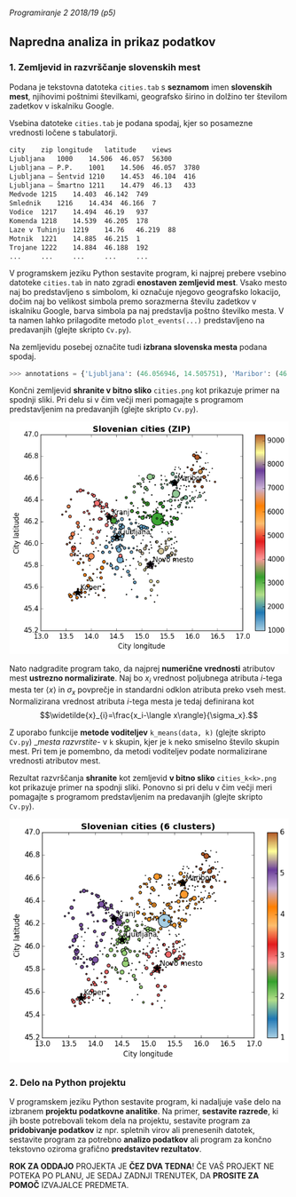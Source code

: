 ###### Programiranje 2 2018/19 (p5)

## Napredna analiza in prikaz podatkov

### 1. Zemljevid in razvrščanje slovenskih mest

Podana je tekstovna datoteka `cities.tab` s __seznamom__ imen __slovenskih mest__, njihovimi poštnimi številkami, geografsko širino in dolžino ter številom zadetkov v iskalniku Google.

Vsebina datoteke `cities.tab` je podana spodaj, kjer so posamezne vrednosti ločene s tabulatorji.

```
city	zip	longitude	latitude	views
Ljubljana	1000	14.506	46.057	56300
Ljubljana – P.P.	1001	14.506	46.057	3780
Ljubljana – Šentvid	1210	14.453	46.104	416
Ljubljana – Šmartno	1211	14.479	46.13	433
Medvode	1215	14.403	46.142	749
Smlednik	1216	14.434	46.166	7
Vodice	1217	14.494	46.19	937
Komenda	1218	14.539	46.205	178
Laze v Tuhinju	1219	14.76	46.219	88
Motnik	1221	14.885	46.215	1
Trojane	1222	14.884	46.188	192
... 	... 	... 	... 	...
```

V programskem jeziku Python sestavite program, ki najprej prebere vsebino datoteke `cities.tab` in nato zgradi __enostaven zemljevid mest__. Vsako mesto naj bo predstavljeno s simbolom, ki označuje njegovo geografsko lokacijo, dočim naj bo velikost simbola premo sorazmerna številu zadetkov v iskalniku Google, barva simbola pa naj predstavlja poštno številko mesta. V ta namen lahko prilagodite metodo `plot_events(...)` predstavljeno na predavanjih (glejte skripto `Cv.py`).

Na zemljevidu posebej označite tudi __izbrana slovenska mesta__ podana spodaj.

```py
>>> annotations = {'Ljubljana': (46.056946, 14.505751), 'Maribor': (46.55472, 15.64667), 'Kranj': (46.23887, 14.35561), 'Koper': (45.54694, 13.72944), 'Novo mesto': (45.80397, 15.16886)}
```

Končni zemljevid __shranite v bitno sliko__ `cities.png` kot prikazuje primer na spodnji sliki. Pri delu si v čim večji meri pomagajte s programom predstavljenim na predavanjih (glejte skripto `Cv.py`).

![Poštne številke slovenskih mest](cities.png)

Nato nadgradite program tako, da najprej __numerične vrednosti__ atributov mest __ustrezno normalizirate__. Naj bo $x_i$ vrednost poljubnega atributa $i$-tega mesta ter $\langle x\rangle$ in $\sigma_x$ povprečje in standardni odklon atributa preko vseh mest. Normalizirana vrednost atributa $i$-tega mesta je tedaj definirana kot
$$\widetilde{x}_{i}=\frac{x_i-\langle x\rangle}{\sigma_x}.$$

Z uporabo funkcije __metode voditeljev__ `k_means(data, k)` (glejte skripto `Cv.py`) __mesta razvrstite_- v `k` skupin, kjer je `k` neko smiselno število skupin mest. Pri tem je pomembno, da metodi voditeljev podate normalizirane vrednosti atributov mest.

Rezultat razvrščanja __shranite__ kot zemljevid __v bitno sliko__ `cities_k<k>.png` kot prikazuje primer na spodnji sliki. Ponovno si pri delu v čim večji meri pomagajte s programom predstavljenim na predavanjih (glejte skripto `Cv.py`).

![Razvrščanje slovenskih mest](cities_k6.png)

### 2. Delo na Python projektu

V programskem jeziku Python sestavite program, ki nadaljuje vaše delo na izbranem __projektu podatkovne analitike__. Na primer, __sestavite razrede__, ki jih boste potrebovali tekom dela na projektu, sestavite program za __pridobivanje podatkov__ iz npr. spletnih virov ali prenesenih datotek, sestavite program za potrebno __analizo podatkov__ ali program za končno tekstovno oziroma grafično __predstavitev rezultatov__.

__ROK ZA ODDAJO__ PROJEKTA JE __ČEZ DVA TEDNA__! ČE VAŠ PROJEKT NE POTEKA PO PLANU, JE SEDAJ ZADNJI TRENUTEK, DA __PROSITE ZA POMOČ__ IZVAJALCE PREDMETA.
